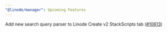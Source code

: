 ```yaml
---
"@linode/manager": Upcoming Features
---
```


Add new search query parser to Linode Create v2 StackScripts tab ([#10613](https://github.com/linode/manager/pull/10613))

